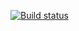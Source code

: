 [![Build status](https://build.appcenter.ms/v0.1/apps/6ee02230-fa33-49b4-b13f-18911d61b24f/branches/main/badge)](https://appcenter.ms)